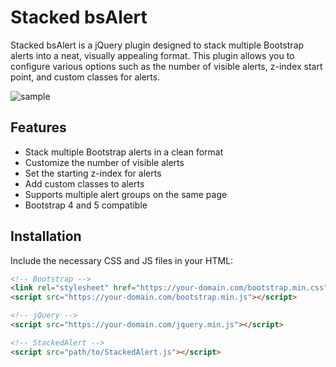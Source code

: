 # Stacked bsAlert

Stacked bsAlert is a jQuery plugin designed to stack multiple Bootstrap alerts into a neat, visually appealing format. This plugin allows you to configure various options such as the number of visible alerts, z-index start point, and custom classes for alerts.

![sample](https://github.com/badursun/Stacked-bsAlert/assets/5244451/77c76d4f-efae-44ee-ac5a-183ae7ee50ae)


## Features

- Stack multiple Bootstrap alerts in a clean format
- Customize the number of visible alerts
- Set the starting z-index for alerts
- Add custom classes to alerts
- Supports multiple alert groups on the same page
- Bootstrap 4 and 5 compatible

## Installation

Include the necessary CSS and JS files in your HTML:

```html
<!-- Bootstrap -->
<link rel="stylesheet" href="https://your-domain.com/bootstrap.min.css">
<script src="https://your-domain.com/bootstrap.min.js"></script>

<!-- jQuery -->
<script src="https://your-domain.com/jquery.min.js"></script>

<!-- StackedAlert -->
<script src="path/to/StackedAlert.js"></script>

